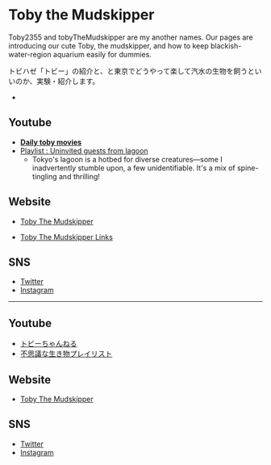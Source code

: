 # Toby the Mudskipper

 Toby2355 and tobyTheMudskipper are my another names.
 Our pages are introducing our cute Toby, the mudskipper, 
and how to keep blackish-water-region aquarium easily for dummies.


トビハゼ「トビー」の紹介と、と東京でどうやって楽して汽水の生物を飼うといいのか、実験・紹介します。

  -


## Youtube
  - **[Daily toby movies](https://www.youtube.com/@2355toby)**
  - [Playlist : Uninvited guests from lagoon](https://www.youtube.com/playlist?list=PL966Or5UDuOJq-UnW1GlZShuzL-ZFNrHi)
      - Tokyo's lagoon is a hotbed for diverse creatures—some I inadvertently stumble upon, a few unidentifiable. It's a mix of spine-tingling and thrilling!

## Website
  - [Toby The Mudskipper](https://awakura.github.io/toby/)

  - [Toby The Mudskipper Links](https://awakura.github.io/toby/links.html)

## SNS
  - [Twitter](https://twitter.com/homemaku)
  - [Instagram](https://www.instagram.com/thenamecannotremember/)


---
    
## Youtube
  - [トビーちゃんねる](https://www.youtube.com/@2355toby)
  - [不思議な生き物プレイリスト](https://www.youtube.com/playlist?list=PL966Or5UDuOJq-UnW1GlZShuzL-ZFNrHi)

## Website
  - [Toby The Mudskipper](https://awakura.github.io/toby/)

## SNS
  - [Twitter](https://twitter.com/homemaku)
  - [Instagram](https://www.instagram.com/thenamecannotremember/)

    
